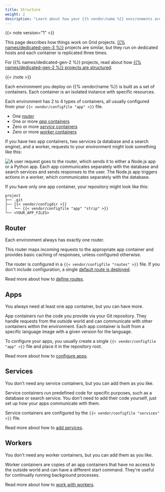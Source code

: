 ```yaml
---
title: Structure
weight: 2
description: "Learn about how your {{% vendor/name %}} environments are structured and which files control that structure."
---
```


{{< note version="1" >}}

This page describes how things work on Grid projects.
[{{% names/dedicated-gen-3 %}}](/dedicated-gen-3/_index.md) projects are similar,
but they run on dedicated hosts and each container is replicated three times.

For {{% names/dedicated-gen-2 %}} projects, read about how [{{% names/dedicated-gen-2 %}} projects are structured](/dedicated-gen-2/overview/_index.md).

{{< /note >}}

Each environment you deploy on {{% vendor/name %}} is built as a set of containers.
Each container is an isolated instance with specific resources.

Each environment has 2 to 4 types of containers, all usually configured from your `{{< vendor/configfile "app" >}}` file.

*   One [*router*](#router)
*   One or more [*app* containers](#apps)
*   Zero or more [*service* containers](#services)
*   Zero or more [*worker* containers](#workers)

If you have two app containers, two services (a database and a search engine), and a worker,
requests to your environment might look something like this:

![A user request goes to the router, which sends it to either a Node.js app or a Python app. Each app communicates separately with the database and search services and sends responses to the user. The Node.js app triggers actions in a worker, which communicates separately with the database.](/images/config-diagrams/structure-diagram.png)

If you have only one app container, your repository might look like this:

```text
project
├── .git
├── {{< vendor/configdir >}}
│   └── {{< vendor/configfile "app" "strip" >}}
└── <YOUR_APP_FILES>
```

## Router

Each environment always has exactly one router.

This router maps incoming requests to the appropriate app container
and provides basic caching of responses, unless configured otherwise.

The router is configured in a `{{< vendor/configfile "routes" >}}` file.
If you don't include configuration, a single [default route is deployed](/define-routes/_index.md#default-route-definition).

Read more about how to [define routes](/define-routes/_index.md).

## Apps

You always need at least one app container, but you can have more.

App containers run the code you provide via your Git repository.
They handle requests from the outside world and can communicate with other containers within the environment.
Each app container is built from a specific language image with a given version for the language.

To configure your apps, you usually create a single `{{< vendor/configfile "app" >}}` file
and place it in the repository root.

Read more about how to [configure apps](/create-apps/_index.md).

## Services

You don't need any service containers, but you can add them as you like.

Service containers run predefined code for specific purposes, such as a database or search service.
You don't need to add their code yourself, just set up how your apps communicate with them.

Service containers are configured by the `{{< vendor/configfile "services" >}}` file.

Read more about how to [add services](/add-services/_index.md).

## Workers

You don't need any worker containers, but you can add them as you like.

Worker containers are copies of an app containers
that have no access to the outside world and can have a different start command.
They're useful for continually running background processes.

Read more about how to [work with workers](/create-apps/workers.md).
